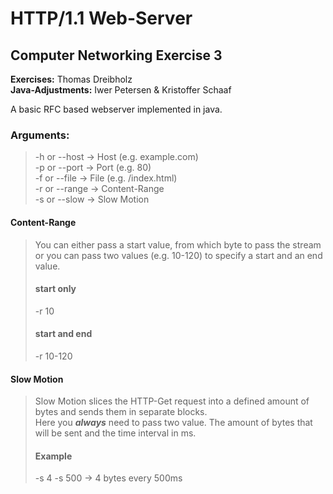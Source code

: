 # HTTP/1.1 Web-Server
## Computer Networking Exercise 3
**Exercises:** Thomas Dreibholz  
**Java-Adjustments:** Iwer Petersen & Kristoffer Schaaf  
  
A basic RFC based webserver implemented in java.

### Arguments:

> -h or --host      → Host (e.g. example.com)  
> -p or --port      → Port (e.g. 80)  
> -f or --file      → File (e.g. /index.html)  
> -r or --range     → Content-Range  
> -s or --slow      → Slow Motion

#### Content-Range
> You can either pass a start value, from which byte to pass the stream or you can pass two values (e.g. 10-120) 
> to specify a start and an end value.  
> #### start only  
> -r 10
> #### start and end
> -r 10-120

#### Slow Motion
> Slow Motion slices the HTTP-Get request into a defined amount of bytes and sends them in separate blocks.  
> Here you ***always*** need to pass two value. The amount of bytes that will be sent and the time interval in ms.
> #### Example
> -s 4 -s 500 → 4 bytes every 500ms 